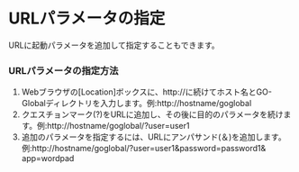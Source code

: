 # URLパラメータの指定

URLに起動パラメータを追加して指定することもできます。

### URLパラメータの指定方法

1. Webブラウザの[Location]ボックスに、http://に続けてホスト名とGO-Globalディレクトリを入力します。例:http://hostname/goglobal
2. クエスチョンマーク(?)をURLに追加し、その後に目的のパラメータを続けます。例:http://hostname/goglobal/?user=user1
3. 追加のパラメータを指定するには、URLにアンパサンド(＆)を追加します。例:http://hostname/goglobal/?user=user1&password=password1& app=wordpad